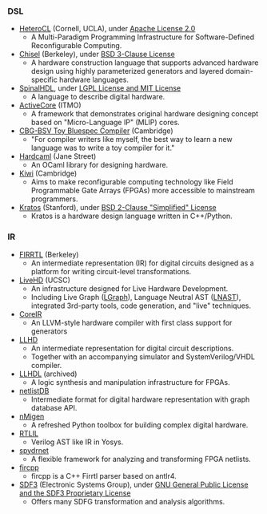 ### DSL
 - [HeteroCL](https://github.com/cornell-zhang/heterocl) (Cornell, UCLA), under [Apache License 2.0](https://github.com/cornell-zhang/heterocl/blob/master/LICENSE)
   - A Multi-Paradigm Programming Infrastructure for Software-Defined Reconfigurable Computing.
 - [Chisel](https://www.chisel-lang.org/) (Berkeley), under [BSD 3-Clause License](https://github.com/freechipsproject/chisel3/blob/master/src/LICENSE.txt)
   - A hardware construction language that supports advanced hardware design using highly parameterized generators and layered domain-specific hardware languages.
 - [SpinalHDL](https://github.com/SpinalHDL/SpinalHDL), under [LGPL License and MIT License](https://github.com/SpinalHDL/SpinalHDL/blob/dev/LICENSE)
   - A language to describe digital hardware.
 - [ActiveCore](https://github.com/AntonovAlexander/activecore) (ITMO)
   - A framework that demonstrates original hardware designing concept based on "Micro-Language IP" (MLIP) cores.
 - [CBG-BSV Toy Bluespec Compiler](https://www.cl.cam.ac.uk/~djg11//wwwhpr/toy-bluespec-compiler.html) (Cambridge)
   - "For compiler writers like myself, the best way to learn a new language was to write a toy compiler for it."
 - [Hardcaml](https://github.com/janestreet/hardcaml) (Jane Street)
   - An OCaml library for designing hardware.
 - [Kiwi](https://www.cl.cam.ac.uk/~djg11/kiwi/) (Cambridge)
   - Aims to make reconfigurable computing technology like Field Programmable Gate Arrays (FPGAs) more accessible to mainstream programmers.
 - [Kratos](https://github.com/Kuree/kratos) (Stanford), under [BSD 2-Clause "Simplified" License](https://github.com/Kuree/kratos/blob/master/LICENSE)
   - Kratos is a hardware design language written in C++/Python.

### IR
 - [FIRRTL](https://github.com/freechipsproject/firrtl) (Berkeley)
   - An intermediate representation (IR) for digital circuits designed as a platform for writing circuit-level transformations.
 - [LiveHD](https://github.com/masc-ucsc/livehd) (UCSC)
   - An infrastructure designed for Live Hardware Development.
   - Including Live Graph ([LGraph](https://github.com/masc-ucsc/livehd/blob/master/core/lgraph.hpp)), Language Neutral AST ([LNAST](https://github.com/masc-ucsc/livehd/blob/master/elab/lnast.hpp)), integrated 3rd-party tools, code generation, and "live" techniques.
 - [CoreIR](https://github.com/rdaly525/coreir)
   - An LLVM-style hardware compiler with first class support for generators
 - [LLHD](http://www.llhd.io/)
   - An intermediate representation for digital circuit descriptions.
   - Together with an accompanying simulator and SystemVerilog/VHDL compiler.
 - [LLHDL](https://github.com/errordeveloper/llhdl) (archived)
   - A logic synthesis and manipulation infrastructure for FPGAs.
 - [netlistDB](https://github.com/HardwareIR/netlistDB)
   - Intermediate format for digital hardware representation with graph database API.
 - [nMigen](https://github.com/m-labs/nmigen)
   - A refreshed Python toolbox for building complex digital hardware.
 - [RTLIL](https://github.com/YosysHQ/yosys/blob/master/kernel/rtlil.h)
   - Verilog AST like IR in Yosys.
 - [spydrnet](https://byuccl.github.io/spydrnet/)
   - A flexible framework for analyzing and transforming FPGA netlists.
 - [fircpp](https://github.com/easysoc/fircpp)
   - fircpp is a C++ Firrtl parser based on antlr4.
 - [SDF3](http://www.es.ele.tue.nl/sdf3/) (Electronic Systems Group), under [GNU General Public License and the SDF3 Proprietary License](http://www.es.ele.tue.nl/sdf3/license/)
   - Offers many SDFG transformation and analysis algorithms.
